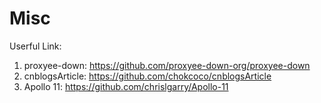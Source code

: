 # Misc
Userful Link:

1. proxyee-down: https://github.com/proxyee-down-org/proxyee-down
2. cnblogsArticle: https://github.com/chokcoco/cnblogsArticle
3. Apollo 11: https://github.com/chrislgarry/Apollo-11
